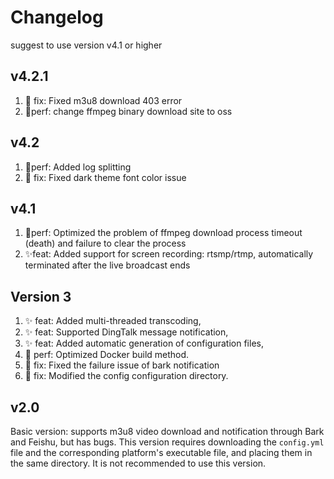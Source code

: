 # Changelog

suggest to use version v4.1 or higher
 
## v4.2.1
1. 🐞 fix: Fixed m3u8 download 403 error
2. 🎈perf: change ffmpeg binary download site to oss

## v4.2
1. 🎈perf: Added log splitting
2. 🐞 fix: Fixed dark theme font color issue

## v4.1

1. 🎈perf: Optimized the problem of ffmpeg download process timeout (death) and failure to clear the process
2. ✨feat: Added support for screen recording: rtsmp/rtmp, automatically terminated after the live broadcast ends

## Version 3

1. ✨ feat: Added multi-threaded transcoding,
2. ✨ feat: Supported DingTalk message notification,
3. ✨ feat: Added automatic generation of configuration files,
4. 🎈 perf: Optimized Docker build method.
5. 🐞 fix: Fixed the failure issue of bark notification
6. 🐞 fix: Modified the config configuration directory.


## v2.0

Basic version: supports m3u8 video download and notification through Bark and Feishu, but has bugs. 
This version requires downloading the `config.yml` file and the corresponding platform's executable file, and placing them in the same directory. It is not recommended to use this version.